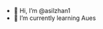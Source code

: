 - 👋 Hi, I’m @asilzhan1
- 🌱 I’m currently learning  Aues

<!---
asilzhan1/asilzhan1 is a ✨ special ✨ repository because its `README.md` (this file) appears on your GitHub profile.
You can click the Preview link to take a look at your changes.
-
